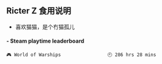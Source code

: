## Ricter Z 食用说明
- 喜欢猫猫，是个冇猫孤儿

<!-- steam-box start -->
#### - Steam playtime leaderboard
```text
🎮 World of Warships                 🕘 286 hrs 28 mins
```
<!-- Powered by https://github.com/YouEclipse/steam-box . -->
<!-- steam-box end -->
